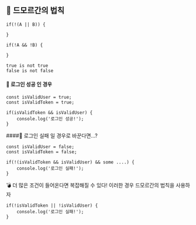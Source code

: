 ## 🚀 드모르간의 법칙
```
if(!(A || B)) {

}

if(!A && !B) {

}

true is not true
false is not false
```
#### 📍 로그인 성공 인 경우
```
const isValidUser = true;
const isValidToken = true;

if(isValidToken && isValidUser) {
    console.log('로그인 성공!');
}
```
####📍 로그인 실패 일 경우로 바꾼다면...?
```
const isValidUser = false;
const isValidToken = false;

if(!(isValidToken && isValidUser) && some ....) { 
    console.log('로그인 실패!');
}
```
💣 더 많은 조건이 들어온다면 복잡해질 수 있다! 이러한 경우 드모르간의 법칙을 사용하자

```
if(!isValidToken || !isValidUser) { 
    console.log('로그인 실패!');
}
```

